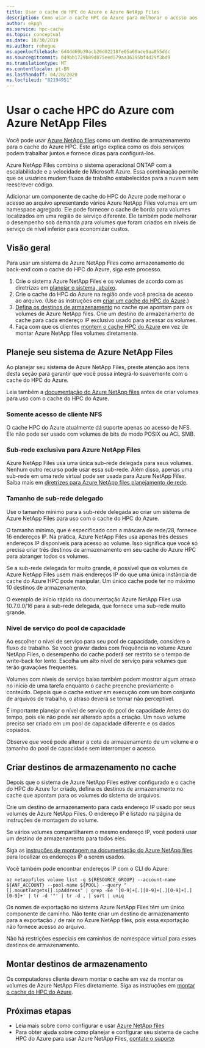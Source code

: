 ```yaml
---
title: Usar o cache do HPC do Azure e Azure NetApp Files
description: Como usar o cache HPC do Azure para melhorar o acesso aos dados armazenados com o Azure NetApp Files
author: ekpgh
ms.service: hpc-cache
ms.topic: conceptual
ms.date: 10/30/2019
ms.author: rohogue
ms.openlocfilehash: 6d4dd69b30acb26d02218fe05a60ace9aa855ddc
ms.sourcegitcommit: 849bb1729b89d075eed579aa36395bf4d29f3bd9
ms.translationtype: MT
ms.contentlocale: pt-BR
ms.lasthandoff: 04/28/2020
ms.locfileid: "82194951"
---
```

# <a name="use-azure-hpc-cache-with-azure-netapp-files"></a>Usar o cache HPC do Azure com Azure NetApp Files

Você pode usar [Azure NetApp files](https://azure.microsoft.com/services/netapp/) como um destino de armazenamento para o cache do Azure HPC. Este artigo explica como os dois serviços podem trabalhar juntos e fornece dicas para configurá-los.

Azure NetApp Files combina o sistema operacional ONTAP com a escalabilidade e a velocidade de Microsoft Azure. Essa combinação permite que os usuários mudem fluxos de trabalho estabelecidos para a nuvem sem reescrever código.

Adicionar um componente de cache do HPC do Azure pode melhorar o acesso ao arquivo apresentando vários Azure NetApp Files volumes em um namespace agregado. Ele pode fornecer o cache de borda para volumes localizados em uma região de serviço diferente. Ele também pode melhorar o desempenho sob demanda para volumes que foram criados em níveis de serviço de nível inferior para economizar custos.

## <a name="overview"></a>Visão geral

Para usar um sistema de Azure NetApp Files como armazenamento de back-end com o cache do HPC do Azure, siga este processo.

1. Crie o sistema Azure NetApp Files e os volumes de acordo com as diretrizes em [planejar o sistema, abaixo](#plan-your-azure-netapp-files-system).
1. Crie o cache do HPC do Azure na região onde você precisa de acesso ao arquivo. (Use as instruções em [criar um cache do HPC do Azure](hpc-cache-create.md).)
1. [Defina os destinos de armazenamento](#create-storage-targets-in-the-cache) no cache que apontam para os volumes de Azure NetApp files. Crie um destino de armazenamento de cache para cada endereço IP exclusivo usado para acessar os volumes.
1. Faça com que os clientes [montem o cache HPC do Azure](#mount-storage-targets) em vez de montar Azure NetApp files volumes diretamente.

## <a name="plan-your-azure-netapp-files-system"></a>Planeje seu sistema de Azure NetApp Files

Ao planejar seu sistema de Azure NetApp Files, preste atenção aos itens desta seção para garantir que você possa integrá-lo suavemente com o cache do HPC do Azure.

Leia também a [documentação do Azure NetApp files](../azure-netapp-files/index.yml) antes de criar volumes para uso com o cache do HPC do Azure.

### <a name="nfs-client-access-only"></a>Somente acesso de cliente NFS

O cache HPC do Azure atualmente dá suporte apenas ao acesso de NFS. Ele não pode ser usado com volumes de bits de modo POSIX ou ACL SMB.

### <a name="exclusive-subnet-for-azure-netapp-files"></a>Sub-rede exclusiva para Azure NetApp Files

Azure NetApp Files usa uma única sub-rede delegada para seus volumes. Nenhum outro recurso pode usar essa sub-rede. Além disso, apenas uma sub-rede em uma rede virtual pode ser usada para Azure NetApp Files. Saiba mais em [diretrizes para Azure NetApp files planejamento de rede](../azure-netapp-files/azure-netapp-files-network-topologies.md).

### <a name="delegated-subnet-size"></a>Tamanho de sub-rede delegado

Use o tamanho mínimo para a sub-rede delegada ao criar um sistema de Azure NetApp Files para uso com o cache do HPC do Azure.

O tamanho mínimo, que é especificado com a máscara de rede/28, fornece 16 endereços IP. Na prática, Azure NetApp Files usa apenas três desses endereços IP disponíveis para acesso ao volume. Isso significa que você só precisa criar três destinos de armazenamento em seu cache do Azure HPC para abranger todos os volumes.

Se a sub-rede delegada for muito grande, é possível que os volumes de Azure NetApp Files usem mais endereços IP do que uma única instância de cache do Azure HPC pode manipular. Um único cache pode ter no máximo 10 destinos de armazenamento.

O exemplo de início rápido na documentação Azure NetApp Files usa 10.7.0.0/16 para a sub-rede delegada, que fornece uma sub-rede muito grande.

### <a name="capacity-pool-service-level"></a>Nível de serviço do pool de capacidade

Ao escolher o nível de serviço para seu pool de capacidade, considere o fluxo de trabalho. Se você gravar dados com frequência no volume Azure NetApp Files, o desempenho do cache poderá ser restrito se o tempo de write-back for lento. Escolha um alto nível de serviço para volumes que terão gravações frequentes.

Volumes com níveis de serviço baixo também podem mostrar algum atraso no início de uma tarefa enquanto o cache preenche previamente o conteúdo. Depois que o cache estiver em execução com um bom conjunto de arquivos de trabalho, o atraso deverá se tornar não perceptível.

É importante planejar o nível de serviço do pool de capacidade Antes do tempo, pois ele não pode ser alterado após a criação. Um novo volume precisa ser criado em um pool de capacidade diferente e os dados copiados.

Observe que você pode alterar a cota de armazenamento de um volume e o tamanho do pool de capacidade sem interromper o acesso.

## <a name="create-storage-targets-in-the-cache"></a>Criar destinos de armazenamento no cache

Depois que o sistema de Azure NetApp Files estiver configurado e o cache do HPC do Azure for criado, defina os destinos de armazenamento no cache que apontam para os volumes do sistema de arquivos.

Crie um destino de armazenamento para cada endereço IP usado por seus volumes de Azure NetApp Files. O endereço IP é listado na página de instruções de montagem do volume.

Se vários volumes compartilharem o mesmo endereço IP, você poderá usar um destino de armazenamento para todos eles.  

Siga as [instruções de montagem na documentação do Azure NetApp files](../azure-netapp-files/azure-netapp-files-mount-unmount-volumes-for-virtual-machines.md) para localizar os endereços IP a serem usados.

Você também pode encontrar endereços IP com o CLI do Azure:

```azurecli
az netappfiles volume list -g ${RESOURCE_GROUP} --account-name ${ANF_ACCOUNT} --pool-name ${POOL} --query "[].mountTargets[].ipAddress" | grep -Ee '[0-9]+[.][0-9]+[.][0-9]+[.][0-9]+' | tr -d '"' | tr -d , | sort | uniq
```

Os nomes de exportação no sistema Azure NetApp Files têm um único componente de caminho. Não tente criar um destino de armazenamento para a exportação ``/`` de raiz no Azure NetApp files, pois essa exportação não fornece acesso ao arquivo.

Não há restrições especiais em caminhos de namespace virtual para esses destinos de armazenamento.

## <a name="mount-storage-targets"></a>Montar destinos de armazenamento

Os computadores cliente devem montar o cache em vez de montar os volumes de Azure NetApp Files diretamente. Siga as instruções em [montar o cache do HPC do Azure](hpc-cache-mount.md).

## <a name="next-steps"></a>Próximas etapas

* Leia mais sobre como configurar e usar [Azure NetApp files](../azure-netapp-files/index.yml)
* Para obter ajuda sobre como planejar e configurar seu sistema de cache HPC do Azure para usar Azure NetApp Files, [contate o suporte](hpc-cache-support-ticket.md).
